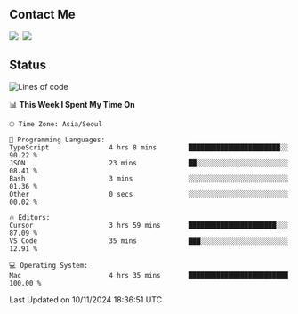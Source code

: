 ## Contact Me
<a href="https://instagram.com/_hongrok"><img src="https://img.shields.io/badge/Instagram-E4405F?style=for-the-badge&logo=Instagram&logoColor=white"/></a>&nbsp;
<img src="https://img.shields.io/badge/HongRok @hlog2e-5865F2?style=for-the-badge&logo=Discord&logoColor=white"/>&nbsp;

## Status

<!--START_SECTION:waka-->
![Lines of code](https://img.shields.io/badge/From%20Hello%20World%20I%27ve%20Written-597.5%20thousand%20lines%20of%20code-blue)

📊 **This Week I Spent My Time On** 

```text
🕑︎ Time Zone: Asia/Seoul

💬 Programming Languages: 
TypeScript               4 hrs 8 mins        ███████████████████████░░   90.22 % 
JSON                     23 mins             ██░░░░░░░░░░░░░░░░░░░░░░░   08.41 % 
Bash                     3 mins              ░░░░░░░░░░░░░░░░░░░░░░░░░   01.36 % 
Other                    0 secs              ░░░░░░░░░░░░░░░░░░░░░░░░░   00.02 % 

🔥 Editors: 
Cursor                   3 hrs 59 mins       ██████████████████████░░░   87.09 % 
VS Code                  35 mins             ███░░░░░░░░░░░░░░░░░░░░░░   12.91 % 

💻 Operating System: 
Mac                      4 hrs 35 mins       █████████████████████████   100.00 % 
```


 Last Updated on 10/11/2024 18:36:51 UTC
<!--END_SECTION:waka-->
